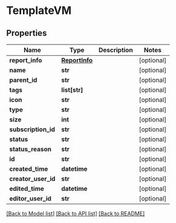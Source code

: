 # TemplateVM


## Properties
Name | Type | Description | Notes
------------ | ------------- | ------------- | -------------
**report_info** | [**ReportInfo**](ReportInfo.md) |  | [optional] 
**name** | **str** |  | [optional] 
**parent_id** | **str** |  | [optional] 
**tags** | **list[str]** |  | [optional] 
**icon** | **str** |  | [optional] 
**type** | **str** |  | [optional] 
**size** | **int** |  | [optional] 
**subscription_id** | **str** |  | [optional] 
**status** | **str** |  | [optional] 
**status_reason** | **str** |  | [optional] 
**id** | **str** |  | [optional] 
**created_time** | **datetime** |  | [optional] 
**creator_user_id** | **str** |  | [optional] 
**edited_time** | **datetime** |  | [optional] 
**editor_user_id** | **str** |  | [optional] 

[[Back to Model list]](../README.md#documentation-for-models) [[Back to API list]](../README.md#documentation-for-api-endpoints) [[Back to README]](../README.md)


